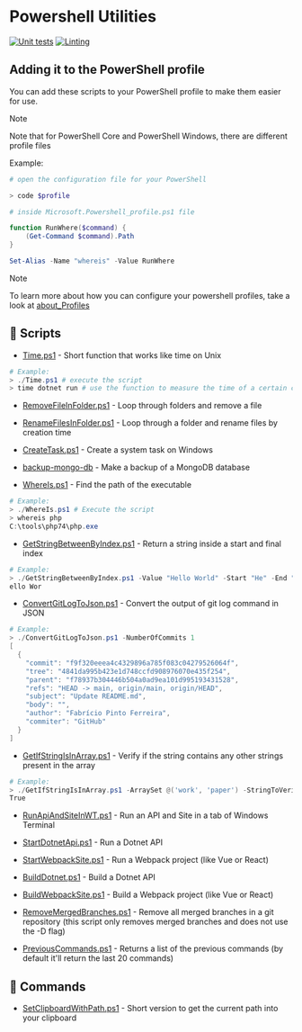 # Powershell Utilities 
[![Unit tests](https://github.com/pferreirafabricio/powershell-utils/actions/workflows/tests.yml/badge.svg)](https://github.com/pferreirafabricio/powershell-utils/actions/workflows/tests.yml)
[![Linting](https://github.com/pferreirafabricio/powershell-utils/actions/workflows/linting.yml/badge.svg)](https://github.com/pferreirafabricio/powershell-utils/actions/workflows/linting.yml)

## Adding it to the PowerShell profile

You can add these scripts to your PowerShell profile to make them easier for use.

> [!NOTE]
> Note that for PowerShell Core and PowerShell Windows, there are different profile files

Example:

```powershell
# open the configuration file for your PowerShell

> code $profile
```

```powershell
# inside Microsoft.Powershell_profile.ps1 file

function RunWhere($command) {
    (Get-Command $command).Path
}

Set-Alias -Name "whereis" -Value RunWhere
```

> [!NOTE]
> To learn more about how you can configure your powershell profiles, take a look at [about_Profiles](https://learn.microsoft.com/en-us/powershell/module/microsoft.powershell.core/about/about_profiles?view=powershell-7.4)



## 🐍 Scripts
- [Time.ps1](./Time.ps1) - Short function that works like time on Unix <br/>
```powershell
# Example: 
> ./Time.ps1 # execute the script
> time dotnet run # use the function to measure the time of a certain command
```
- [RemoveFileInFolder.ps1](./RemoveFileInFolder.ps1) - Loop through folders and remove a file

- [RenameFilesInFolder.ps1](./RenameFilesInFolder.ps1) - Loop through a folder and rename files by creation time

- [CreateTask.ps1](./CreateTask.ps1) - Create a system task on Windows

- [backup-mongo-db](https://github.com/pferreirafabricio/backup-mongo-db) - Make a backup of a MongoDB database

- [WhereIs.ps1](./WhereIs.ps1) - Find the path of the executable
```powershell
# Example: 
> ./WhereIs.ps1 # Execute the script
> whereis php
C:\tools\php74\php.exe
```

- [GetStringBetweenByIndex.ps1](./GetStringBetweenByIndex.ps1) - Return a string inside a start and final index
```powershell
# Example: 
> ./GetStringBetweenByIndex.ps1 -Value "Hello World" -Start "He" -End "ld"
ello Wor
``` 

- [ConvertGitLogToJson.ps1](./ConvertGitLogToJson.ps1) - Convert the output of git log command in JSON
```powershell
# Example: 
> ./ConvertGitLogToJson.ps1 -NumberOfCommits 1
[
  {
    "commit": "f9f320eeea4c4329896a785f083c04279526064f",
    "tree": "4841da995b423e1d748ccfd908976070e435f254",  
    "parent": "f78937b304446b504a0ad9ea101d995193431528",
    "refs": "HEAD -> main, origin/main, origin/HEAD",    
    "subject": "Update README.md",
    "body": "",
    "author": "Fabrício Pinto Ferreira",
    "commiter": "GitHub"
  }
]
``` 

- [GetIfStringIsInArray.ps1](./GetIfStringIsInArray.ps1) - Verify if the string contains any other strings present in the array
```powershell
# Example: 
> ./GetIfStringIsInArray.ps1 -ArraySet @('work', 'paper') -StringToVerify "I work in a paper company"
True
``` 

- [RunApiAndSiteInWT.ps1](./RunApiAndSiteInWT.ps1) - Run an API and Site in a tab of Windows Terminal

- [StartDotnetApi.ps1](./StartDotnetApi.ps1) - Run a Dotnet API

- [StartWebpackSite.ps1](./StartWebpackSite.ps1) - Run a Webpack project (like Vue or React)

- [BuildDotnet.ps1](./BuildDotnet.ps1) - Build a Dotnet API

- [BuildWebpackSite.ps1](./BuildWebpackSite.ps1) - Build a Webpack project (like Vue or React)

- [RemoveMergedBranches.ps1](./RemoveMergedBranches.ps1) - Remove all merged branches in a git repository (this script only removes merged branches and does not use the -D flag)

- [PreviousCommands.ps1](./PreviousCommands.ps1) - Returns a list of the previous commands (by default it'll return the last 20 commands)

## 🎹 Commands

- [SetClipboardWithPath.ps1](./SetClipboardWithPath.ps1) - Short version to get the current path into your clipboard
